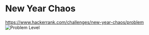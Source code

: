 # New Year Chaos

<https://www.hackerrank.com/challenges/new-year-chaos/problem> ![Problem Level](https://img.shields.io/badge/Problem--Level-Medium-yellow)
